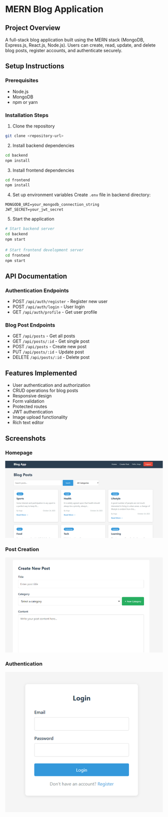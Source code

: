 # MERN Blog Application
## Project Overview
A full-stack blog application built using the MERN stack (MongoDB, Express.js, React.js, Node.js). Users can create, read, update, and delete blog posts, register accounts, and authenticate securely.

## Setup Instructions
### Prerequisites
- Node.js
- MongoDB
- npm or yarn

### Installation Steps
1. Clone the repository
```bash
git clone <repository-url>
```

2. Install backend dependencies
```bash
cd backend
npm install
```

3. Install frontend dependencies
```bash
cd frontend
npm install
```

4. Set up environment variables
Create `.env` file in backend directory:
```
MONGODB_URI=your_mongodb_connection_string
JWT_SECRET=your_jwt_secret
```

5. Start the application
```bash
# Start backend server
cd backend
npm start

# Start frontend development server
cd frontend
npm start
```

## API Documentation
### Authentication Endpoints
- POST `/api/auth/register` - Register new user
- POST `/api/auth/login` - User login
- GET `/api/auth/profile` - Get user profile

### Blog Post Endpoints
- GET `/api/posts` - Get all posts
- GET `/api/posts/:id` - Get single post
- POST `/api/posts` - Create new post
- PUT `/api/posts/:id` - Update post
- DELETE `/api/posts/:id` - Delete post

## Features Implemented
- User authentication and authorization
- CRUD operations for blog posts
- Responsive design
- Form validation
- Protected routes
- JWT authentication
- Image upload functionality
- Rich text editor

## Screenshots
### Homepage
![Homepage](./mern-blog/screenshots/homepage.png)

### Post Creation
![Post Creation](./mern-blog/screenshots/create-post.png)

### Authentication
![Authentication](./mern-blog/screenshots/login.png)
